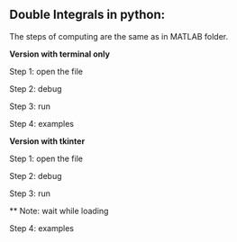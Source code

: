 Double Integrals in python:
---------------------------

The steps of computing are the same as in MATLAB folder.


**Version with terminal only**

Step 1: open the file

Step 2: debug

Step 3: run

Step 4: examples


**Version with tkinter**

Step 1: open the file

Step 2: debug

Step 3: run

** Note: wait while loading

Step 4: examples



